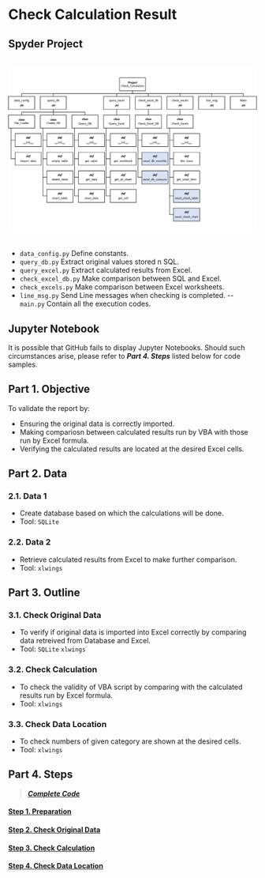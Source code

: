 # Check Calculation Result

## Spyder Project
<br>
<div align=center><img src="https://github.com/lclh813/Check_Calculation_Result/blob/master/0_Project_Structure.png"/></div>
<br>

- ```data_config.py``` Define constants.
- ```query_db.py``` Extract original values stored n SQL.
- ```query_excel.py``` Extract calculated results from Excel.
- ```check_excel_db.py``` Make comparison between SQL and Excel.
- ```check_excels.py``` Make comparison between Excel worksheets.
- ```line_msg.py``` Send Line messages when checking is completed.
-- ```main.py``` Contain all the execution codes.

## Jupyter Notebook
It is possible that GitHub fails to display Jupyter Notebooks. Should such circumstances arise, please refer to ***Part 4. Steps*** listed below for code samples.

## Part 1. Objective
To validate the report by:
- Ensuring the original data is correctly imported.
- Making compariosn between calculated results run by VBA with those run by Excel formula.
- Verifying the calculated results are located at the desired Excel cells.

## Part 2. Data
### 2.1. Data 1
- Create database based on which the calculations will be done.
- Tool: ```SQLite```  

### 2.2. Data 2
- Retrieve calculated results from Excel to make further comparison. 
- Tool: ```xlwings```

## Part 3. Outline
### 3.1. Check Original Data
- To verify if original data is imported into Excel correctly by comparing data retreived from Database and Excel.
- Tool: ```SQLite```  ```xlwings```

### 3.2. Check Calculation
- To check the validity of VBA script by comparing with the calculated results run by Excel formula.
- Tool: ```xlwings```

### 3.3. Check Data Location 
- To check numbers of given category are shown at the desired cells.
- Tool: ```xlwings```

## Part 4. Steps
> [***Complete Code***](https://nbviewer.jupyter.org/github/lclh813/Check_Calculation_Result/blob/master/5_CompleteCode.ipynb) 

#### [Step 1. Preparation](https://nbviewer.jupyter.org/github/lclh813/Check_Calculation_Result/blob/master/1_Preparation.ipynb) 

#### [Step 2. Check Original Data](https://nbviewer.jupyter.org/github/lclh813/Check_Calculation_Result/blob/master/2_CheckOriginalData.ipynb) 

#### [Step 3. Check Calculation](https://nbviewer.jupyter.org/github/lclh813/Check_Calculation_Result/blob/master/3_CheckCalculation.ipynb)

#### [Step 4. Check Data Location](https://nbviewer.jupyter.org/github/lclh813/Check_Calculation_Result/blob/master/4_CheckDataLocation.ipynb)
